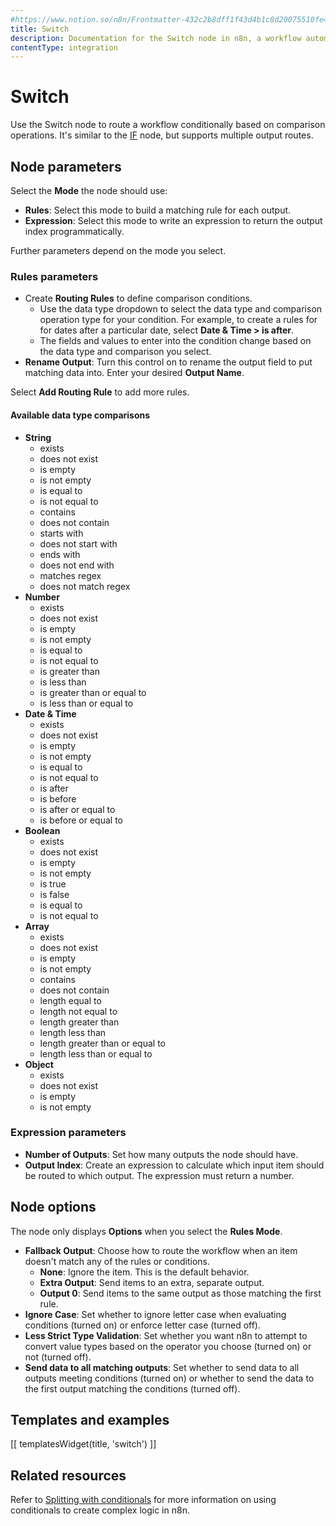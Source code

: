 ```yaml
---
#https://www.notion.so/n8n/Frontmatter-432c2b8dff1f43d4b1c8d20075510fe4
title: Switch
description: Documentation for the Switch node in n8n, a workflow automation platform. Includes guidance on usage, and links to examples.
contentType: integration
---
```


# Switch

Use the Switch node to route a workflow conditionally based on comparison operations. It's similar to the [IF](/integrations/builtin/core-nodes/n8n-nodes-base.if/) node, but supports multiple output routes.

## Node parameters

Select the **Mode** the node should use:

* **Rules**: Select this mode to build a matching rule for each output.
* **Expression**: Select this mode to write an expression to return the output index programmatically.

Further parameters depend on the mode you select.

### Rules parameters

* Create **Routing Rules** to define comparison conditions.
    * Use the data type dropdown to select the data type and comparison operation type for your condition. For example, to create a rules for for dates after a particular date, select **Date & Time > is after**.
    * The fields and values to enter into the condition change based on the data type and comparison you select.
* **Rename Output**: Turn this control on to rename the output field to put matching data into. Enter your desired **Output Name**.

Select **Add Routing Rule** to add more rules.

#### Available data type comparisons

- **String**
    - exists
    - does not exist
    - is empty
    - is not empty
    - is equal to
    - is not equal to
    - contains
    - does not contain
    - starts with
    - does not start with
    - ends with
    - does not end with
    - matches regex
    - does not match regex
- **Number**
    - exists
    - does not exist
    - is empty
    - is not empty
    - is equal to
    - is not equal to
    - is greater than
    - is less than
    - is greater than or equal to
    - is less than or equal to
- **Date & Time**
    - exists
    - does not exist
    - is empty
    - is not empty
    - is equal to
    - is not equal to
    - is after
    - is before
    - is after or equal to
    - is before or equal to
- **Boolean**
    - exists
    - does not exist
    - is empty
    - is not empty
    - is true
    - is false
    - is equal to
    - is not equal to
- **Array**
    - exists
    - does not exist
    - is empty
    - is not empty
    - contains
    - does not contain
    - length equal to
    - length not equal to
    - length greater than
    - length less than
    - length greater than or equal to
    - length less than or equal to
- **Object**
    - exists
    - does not exist
    - is empty
    - is not empty

### Expression parameters

- **Number of Outputs**: Set how many outputs the node should have.
- **Output Index**: Create an expression to calculate which input item should be routed to which output. The expression must return a number.

## Node options

The node only displays **Options** when you select the **Rules Mode**.

- **Fallback Output**: Choose how to route the workflow when an item doesn't match any of the rules or conditions.
    - **None**: Ignore the item. This is the default behavior.
    - **Extra Output**: Send items to an extra, separate output.
    - **Output 0**: Send items to the same output as those matching the first rule.
- **Ignore Case**: Set whether to ignore letter case when evaluating conditions (turned on) or enforce letter case (turned off).
- **Less Strict Type Validation**: Set whether you want n8n to attempt to convert value types based on the operator you choose (turned on) or not (turned off).
- **Send data to all matching outputs**: Set whether to send data to all outputs meeting conditions (turned on) or whether to send the data to the first output matching the conditions (turned off).

## Templates and examples

<!-- see https://www.notion.so/n8n/Pull-in-templates-for-the-integrations-pages-37c716837b804d30a33b47475f6e3780 -->
[[ templatesWidget(title, 'switch') ]]

## Related resources

Refer to [Splitting with conditionals](/flow-logic/splitting/) for more information on using conditionals to create complex logic in n8n.





